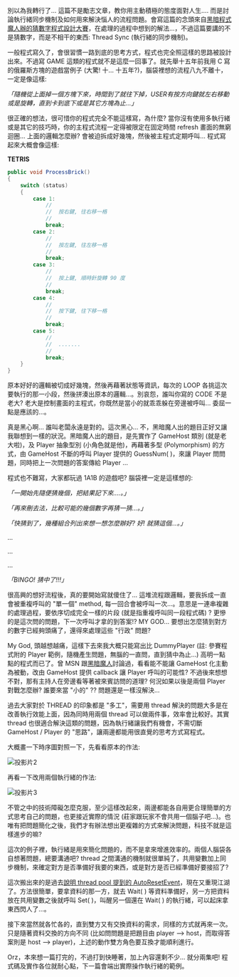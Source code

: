 別以為我轉行了... 這篇不是勵志文章，教你用主動積極的態度面對人生.... 而是討論執行緒同步機制及如何用來解決惱人的流程問題。會寫這篇的念頭來自[黑暗程式魔人辦的猜數字程式設計大賽](http://blog.darkthread.net/blogs/darkthreadtw/archive/2008/08/09/coding-for-fun-rfc.aspx)，在處理的過程中想到的解法...，不過這篇要講的不是猜數字，而是不相干的東西: Thread Sync (執行緒的同步機制)。

一般程式寫久了，會很習慣一路到底的思考方式，程式也完全照這樣的思路被設計出來。不過寫 GAME 這類的程式就不是這麼一回事了。就先舉十五年前我用 C 寫的俄羅斯方塊的遊戲當例子 (大驚! 十... 十五年?)，腦袋裡想的流程八九不離十，一定是像這樣:

*「隨機從上面掉一個方塊下來，時間到了就往下掉，USER有按方向鍵就左右移動或是旋轉，直到卡到底下或是其它方塊為止...」*

很正確的想法，很可惜你的程式完全不能這樣寫，為什麼? 當你沒有使用多執行緒或是其它的技巧時，你的主程式流程一定得被限定在固定時間 refresh 畫面的無窮迴圈... 上面的邏輯怎麼辦? 會被迫拆成好幾塊，然後被主程式定期呼叫... 程式寫起來大概會像這樣:

**TETRIS**

```csharp
public void ProcessBrick()
{
    switch (status)
    {
        case 1:
            //
            //  按右鍵, 往右移一格
            //
            break;
        case 2:
            //
            //  按左鍵, 往左移一格
            //
            break;
        case 3:
            //
            //  按上鍵, 順時針旋轉 90 度
            //
            break;
        case 4:
            //
            //  按下鍵, 往下移一格
            //
            break;
        case 5:
            //
            //  .......
            //
            break;
    }
}
```

原本好好的邏輯被切成好幾塊，然後再藉著狀態等資訊，每次的 LOOP 各挑這次要執行的那一小段，然後拼湊出原本的邏輯...。別哀怨，誰叫你寫的 CODE 不是老大? 老大是控制畫面的主程式，你既然是當小的就乖乖躲在旁邊被呼叫... 委屈一點是應該的...。

真是黑心啊... 誰叫老闆永遠是對的。這次黑心... 不，黑暗魔人出的題目正好又讓我聯想到一樣的狀況。黑暗魔人出的題目，是先實作了 GameHost 類別 (就是老大啦)，及 Player 抽象型別 (小角色就是他)，再藉著多型 (Polymorphism) 的方式，由 GameHost 不斷的呼叫 Player 提供的 GuessNum( )，來讓 Player 問問題，同時把上一次問題的答案傳給 Player ...

程式也不難寫，大家都玩過 1A1B 的遊戲吧? 腦袋裡一定是這樣想的:

*「一開始先隨便猜幾個，把結果記下來....。」*

*「再來刪去法，比較可能的幾個數字再猜一猜...。」*

*「快猜到了，幾種組合列出來想一想怎麼辦好? 好! 就猜這個...。」*

...

...

...

*「BINGO! 猜中了!!!」*

很高興的想好流程後，真的要開始寫就傻住了... 這堆流程跟邏輯，要我拆成一直會被重複呼叫的 "單一個" method, 每一回合會被呼叫一次...。意思是一連串複雜的處理過程，要依序切成完全一樣的片段 (就是指重複呼叫同一段程式碼) ? 更慘的是這次問的問題，下一次呼叫才拿的到答案!? MY GOD... 要想出怎麼猜到對方的數字已經夠頭痛了，還得來處理這些 "行政" 問題?

My God, 頭越想越痛，這樣下去來我大概只能寫出比 DummyPlayer (註: 參賽程式附的 Player 範例，隨機產生問題，無腦的一直問，直到猜中為止...) 高明一點點的程式而已了。曾 MSN 跟[黑暗魔人](http://blog.darkthread.net/)討論過，看看能不能讓 GameHost 化主動為被動，改由 GameHost 提供 callback 讓 Player 呼叫的可能性? 不過後來想想不對，那有主持人在旁邊看等著被來賓訪問的道理? 何況如果以後是兩個 Player 對戰怎麼辦? 誰要來當 "小的" ?? 問題還是一樣沒解決...

過去大家對於 THREAD 的印象都是 "多工"，需要用 thread 解決的問題大多是在改善執行效能上面，因為同時用兩個 thread 可以做兩件事，效率會比較好。其實 thread 也很適合解決這類的問題，因為執行緒讓我們有機會，不需切斷 GameHost / Player 的 "思路"，讓兩邊都能用很直覺的思考方式寫程式。

大概畫一下時序圖對照一下，先看看原本的作法:

![投影片2](/images/2008-08-14-thread-sync-1-concept-how-to-turn-passive-into-active/2_1.png)

再看一下改用兩個執行緒的作法:

![投影片3](/images/2008-08-14-thread-sync-1-concept-how-to-turn-passive-into-active/3_1.png)

不管之中的技術障礙怎麼克服，至少這樣改起來，兩邊都能各自用更合理簡單的方式思考自己的問題，也更接近實際的情況 (莊家跟玩家不會共用一個腦子吧...)。也唯有把問題簡化之後，我們才有辦法想出更複雜的方式來解決問題，科技不就是這樣進步的嘛?

這次的例子裡，執行緒是用來簡化問題的，而不是拿來增進效率的。兩個人腦袋各自想著問題，總要溝通吧? thread 之間溝通的機制就很單純了，共用變數加上同步機制，來確定對方是否準備好我要的東西，或是對方是否已經準備好要接招了?

這次搬出來的是過去[說明 thread pool 提到的 AutoResetEvent](/post/ThreadPool-e5afa6e4bd9c-3-AutoResetEvent-ManualResetEvent.aspx)，現在又重現江湖了。方法很簡單，要拿資料的那一方，就去 Wait( ) 等資料準備好，另一方把資料放在共用變數之後就呼叫 Set( )，叫醒另一個還在 Wait( ) 的執行緒，可以起床拿東西閃人了...。

接下來當然就各忙各的，直到雙方又有交換資料的需求，同樣的方式就再來一次。只是隨著資料交換的方向不同 (比如問問題是把題目由 player --> host，而取得答案則是 host --> player)，上述的動作雙方角色要互換才能順利進行。

Orz，本來想一篇打完的，不過打到快睡著，加上內容還剩不少... 就分兩集吧! 程式碼及實作各位就耐心點，下一篇會端出實際操作執行緒的範例。